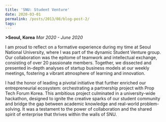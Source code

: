 ```yaml
---
title: 'SNU: Student Venture'
date: 2020-03-01
permalink: /posts/2013/08/blog-post-2/
tags:
---
```


<b>>Seoul, Korea</b>
<i>Mar 2020 - June 2020</i>

 I am proud to reflect on a formative experience during my time at Seoul National University, where I was part of the dynamic Student Venture group. Our collaboration was the epitome of teamwork and intellectual exchange, consisting of over 20 passionate members. Together, we dissected and presented in-depth analyses of startup business models at our weekly meetings, fostering a vibrant atmosphere of learning and innovation.

I had the honor of leading a pivotal initiative that further enriched our entrepreneurial ecosystem: orchestrating a partnership project with Prop Tech Forum Korea. This ambitious project culminated in a university-wide hackathon, designed to ignite the creative sparks of our student community and bridge the gap between academic knowledge and real-world problem-solving. It was a testament to the power of collaboration and the shared spirit of enterprise that thrives within the walls of SNU.
